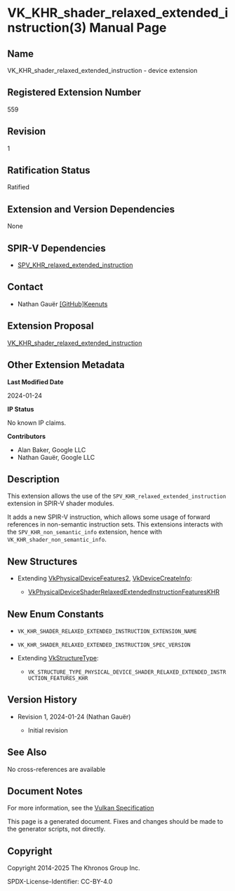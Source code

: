 # VK\_KHR\_shader\_relaxed\_extended\_instruction(3) Manual Page

## Name

VK\_KHR\_shader\_relaxed\_extended\_instruction - device extension



## [](#_registered_extension_number)Registered Extension Number

559

## [](#_revision)Revision

1

## [](#_ratification_status)Ratification Status

Ratified

## [](#_extension_and_version_dependencies)Extension and Version Dependencies

None

## [](#_spir_v_dependencies)SPIR-V Dependencies

- [SPV\_KHR\_relaxed\_extended\_instruction](https://github.khronos.org/SPIRV-Registry/extensions/KHR/SPV_KHR_relaxed_extended_instruction.html)

## [](#_contact)Contact

- Nathan Gauër [\[GitHub\]Keenuts](https://github.com/KhronosGroup/Vulkan-Docs/issues/new?body=%5BVK_KHR_shader_relaxed_extended_instruction%5D%20%40Keenuts%0A%2AHere%20describe%20the%20issue%20or%20question%20you%20have%20about%20the%20VK_KHR_shader_relaxed_extended_instruction%20extension%2A)

## [](#_extension_proposal)Extension Proposal

[VK\_KHR\_shader\_relaxed\_extended\_instruction](https://github.com/KhronosGroup/Vulkan-Docs/tree/main/proposals/VK_KHR_shader_relaxed_extended_instruction.adoc)

## [](#_other_extension_metadata)Other Extension Metadata

**Last Modified Date**

2024-01-24

**IP Status**

No known IP claims.

**Contributors**

- Alan Baker, Google LLC
- Nathan Gauër, Google LLC

## [](#_description)Description

This extension allows the use of the `SPV_KHR_relaxed_extended_instruction` extension in SPIR-V shader modules.

It adds a new SPIR-V instruction, which allows some usage of forward references in non-semantic instruction sets. This extensions interacts with the `SPV_KHR_non_semantic_info` extension, hence with `VK_KHR_shader_non_semantic_info`.

## [](#_new_structures)New Structures

- Extending [VkPhysicalDeviceFeatures2](https://registry.khronos.org/vulkan/specs/latest/man/html/VkPhysicalDeviceFeatures2.html), [VkDeviceCreateInfo](https://registry.khronos.org/vulkan/specs/latest/man/html/VkDeviceCreateInfo.html):
  
  - [VkPhysicalDeviceShaderRelaxedExtendedInstructionFeaturesKHR](https://registry.khronos.org/vulkan/specs/latest/man/html/VkPhysicalDeviceShaderRelaxedExtendedInstructionFeaturesKHR.html)

## [](#_new_enum_constants)New Enum Constants

- `VK_KHR_SHADER_RELAXED_EXTENDED_INSTRUCTION_EXTENSION_NAME`
- `VK_KHR_SHADER_RELAXED_EXTENDED_INSTRUCTION_SPEC_VERSION`
- Extending [VkStructureType](https://registry.khronos.org/vulkan/specs/latest/man/html/VkStructureType.html):
  
  - `VK_STRUCTURE_TYPE_PHYSICAL_DEVICE_SHADER_RELAXED_EXTENDED_INSTRUCTION_FEATURES_KHR`

## [](#_version_history)Version History

- Revision 1, 2024-01-24 (Nathan Gauër)
  
  - Initial revision

## [](#_see_also)See Also

No cross-references are available

## [](#_document_notes)Document Notes

For more information, see the [Vulkan Specification](https://registry.khronos.org/vulkan/specs/latest/html/vkspec.html#VK_KHR_shader_relaxed_extended_instruction)

This page is a generated document. Fixes and changes should be made to the generator scripts, not directly.

## [](#_copyright)Copyright

Copyright 2014-2025 The Khronos Group Inc.

SPDX-License-Identifier: CC-BY-4.0